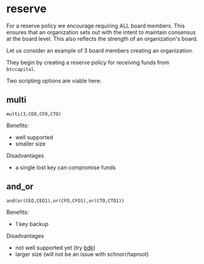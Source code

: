 # reserve

For a reserve policy we encourage requiring ALL board members. This ensures that an organization sets out with the intent to maintain consensus at the board level. This also reflects the strength of an organization's board.

Let us consider an example of 3 board members creating an organization. 

They begin by creating a reserve policy for receiving funds from `btccapital`.

Two scripting options are viable here:

## multi
```
multi(3,CEO,CFO,CTO)
```

Benefits:
- well supported 
- smaller size

Disadvantages
- a single lost key can compromise funds

## and_or
```
and(or(CEO,CEO1),or(CFO,CFO1),or(CTO,CTO1))
```

Benefits:
- 1 key backup

Disadvantages
- not well supported yet (try [bdk](https://bitcoindevkit.org))
- larger size (will not be an issue with schnorr/taproot)
